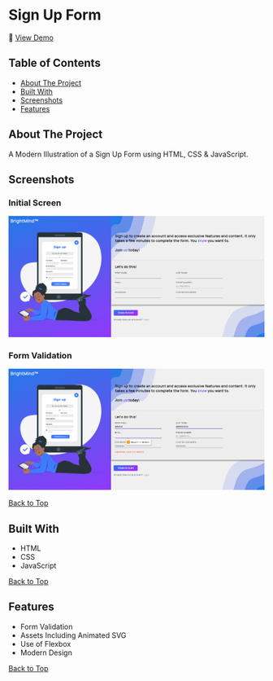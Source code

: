 # Sign Up Form

🔗 [View Demo](https://eternum101.github.io/sign-up-form/)

## Table of Contents
- [About The Project](#about-the-project)
- [Built With](#built-with)
- [Screenshots](#screenshots)
- [Features](#features)

## About The Project
A Modern Illustration of a Sign Up Form using HTML, CSS &amp; JavaScript.

## Screenshots

### Initial Screen
![](screenshots/initial-screen-sign-up-form.png)

### Form Validation
![](screenshots/form-validation-sign-up-form.png)

[Back to Top](#sign-up-form)

## Built With
- HTML
- CSS
- JavaScript

[Back to Top](#sign-up-form)

## Features
- Form Validation
- Assets Including Animated SVG
- Use of Flexbox
- Modern Design

[Back to Top](#sign-up-form)
